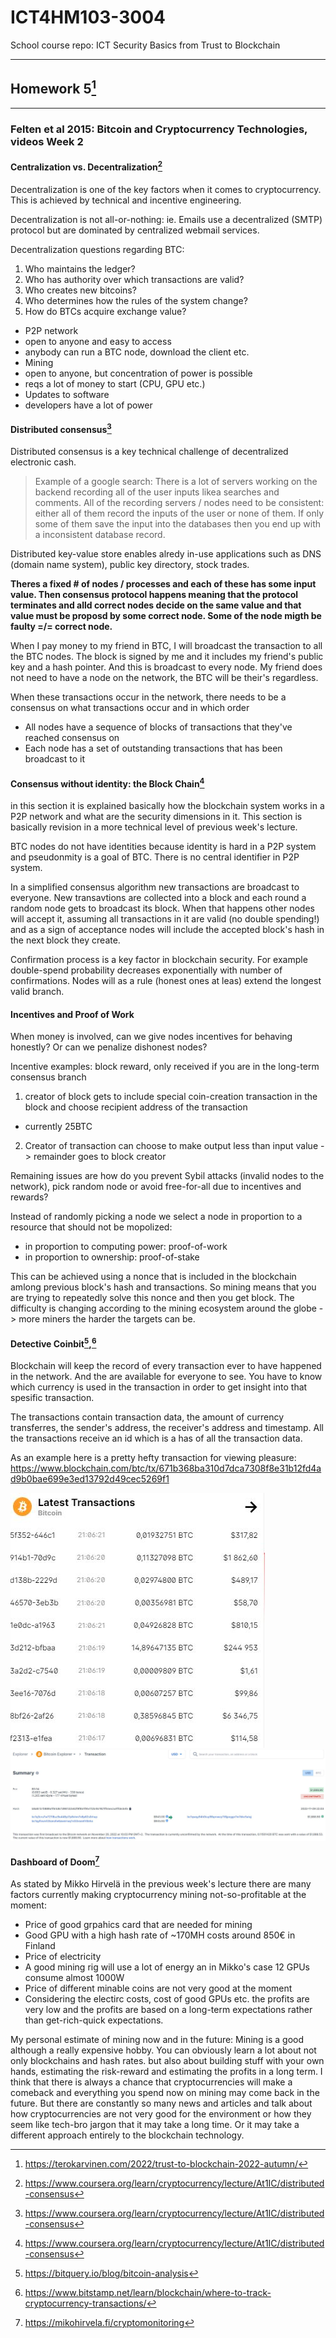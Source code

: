 # ICT4HM103-3004
School course repo: ICT Security Basics from Trust to Blockchain


***
## Homework 5[^tero]
***



### Felten et al 2015: Bitcoin and Cryptocurrency Technologies, videos Week 2

#### Centralization vs. Decentralization[^coursera]

Decentralization is one of the key factors when it comes to cryptocurrency. This is achieved by technical and incentive engineering.

Decentralization is not all-or-nothing: ie. Emails use a decentralized (SMTP) protocol but are dominated by centralized webmail services.

Decentralization questions regarding BTC:
1. Who maintains the ledger?
2. Who has authority over which transactions are valid?
3. Who creates new bitcoins?
4. Who determines how the rules of the system change?
5. How do BTCs acquire exchange value?

- P2P network
 - open to anyone and easy to access
 - anybody can run a BTC node, download the client etc.
- Mining
 - open to anyone, but concentration of power is possible
 - reqs a lot of money to start (CPU, GPU etc.)
- Updates to software
 - developers have a lot of power

#### Distributed consensus[^coursera]

Distributed consensus is a key technical challenge of decentralized electronic cash.

> Example of a google search: There is a lot of servers working on the backend recording all of the user inputs likea searches and comments. All of the recording servers / nodes need to be consistent: either all of them record the inputs of the user or none of them. If only some of them save the input into the databases then you end up with a inconsistent database record.

Distributed key-value store enables alredy in-use applications such as DNS (domain name system), public key directory, stock trades.

**Theres a fixed # of nodes / processes and each of these has some input value. Then consensus protocol happens meaning that the protocol terminates and alld correct nodes decide on the same value and that value must be proposd by some correct node. Some of the node migth be faulty =/= correct node.**

When I pay money to my friend in BTC, I will broadcast the transaction to all the BTC nodes. 
The block is signed by me and it includes my friend's public key and a hash pointer. And this is broadcast to every node. My friend does not need to have a node on the network, the BTC will be their's regardless.

When these transactions occur in the network, there needs to be a consensus on what transactions occur and in which order
- All nodes have a sequence of blocks of transactions that they've reached consensus on
- Each node has a set of outstanding transactions that has been broadcast to it

#### Consensus without identity: the Block Chain[^coursera]

in this section it is explained basically how the blockchain system works in a P2P network and what are the security dimensions in it. This section is basically revision in a more technical level of previous week's lecture.

BTC nodes do not have identities because identity is hard in a P2P system and pseudonmity is a goal of BTC. There is no central identifier in P2P system. 

In a simplified consensus algorithm new transactions are broadcast to everyone. New transavtions are collected into a block and each round a random node gets to broadcast its block. When that happens other nodes will accept it, assuming all transactions in it are valid (no double spending!) and as a sign of acceptance nodes will include the accepted block's hash in the next block they create.

Confirmation process is a key factor in blockchain security. For example double-spend probability decreases exponentially with number of confirmations. Nodes will as a rule (honest ones at leas) extend the longest valid branch.

#### Incentives and Proof of Work

When money is involved, can we give nodes incentives for behaving honestly? Or can we penalize dishonest nodes?

Incentive examples: block reward, only received if you are in the long-term consensus branch
1. creator of block gets to include special coin-creation transaction in the block and choose recipient address of the transaction
 - currently 25BTC
2. Creator of transaction can choose to make output less than input value -> remainder goes to block creator

Remaining issues are how do you prevent Sybil attacks (invalid nodes to the network), pick random node or avoid free-for-all due to incentives and rewards?

Instead of randomly picking a node we select a node in proportion to a resource that should not be mopolized:
- in proportion to computing power: proof-of-work
- in proportion to ownership: proof-of-stake

This can be achieved using a nonce  that is included in the blockchain amlong previous block's hash and transactions. So mining means that you are trying to repeatedly solve this nonce and then you get block. The difficulty is changing according to the mining ecosystem around the globe -> more miners the harder the targets can be.

#### Detective Coinbit[^bitquery],[^bitstamp]

Blockchain will keep the record of every transaction ever to have happened in the network. And the are available for everyone to see. You have to know which currency is used in the transaction in order to get insight into that spesific transaction.

The transactions contain transaction data, the amount of currency transferres, the sender's address, the receiver's address and timestamp. All the transactions receive an id which is a has of all the transaction data.

As an example here is a pretty hefty transaction for viewing pleasure: https://www.blockchain.com/btc/tx/671b368ba310d7dca7308f8e31b12fd4ad9b0bae699e3ed13792d49cec5269f1 

![Exchange](./pics/exchange.JPG)
![Exchange2](./pics/exchange2.JPG)

#### Dashboard of Doom[^dashboard]

As stated by Mikko Hirvelä in the previous week's lecture there are many factors currently making cryptocurrency mining not-so-profitable at the moment:
- Price of good grpahics card that are needed for mining
 - Good GPU with a high hash rate of ~170MH costs around 850€ in Finland
- Price of electricity
 - A good mining rig will use a lot of energy an in Mikko's case 12 GPUs consume almost 1000W
- Price of different minable coins are not very good at the moment
 - Considering the electirc costs, cost of good GPUs etc. the profits are very low and the profits are based on a long-term expectations rather than get-rich-quick expectations.

 My personal estimate of mining now and in the future:
 Mining is a good although a really expensive hobby. You can obviously learn a lot about not only blockchains and hash rates. but also about building stuff with your own hands, estimating the risk-reward and estimating the profits in a long term. I think that there is always a chance that cryptocurrencies will make a comeback and everything you spend now on mining may come back in the future. But there are constantly so many news and articles and talk about how cryptocurrencies are not very good for the environment or how they seem like tech-bro jargon that it may take a long time. Or it may take a different approach entirely to the blockchain technology.


[^tero]: https://terokarvinen.com/2022/trust-to-blockchain-2022-autumn/
[^coursera]: https://www.coursera.org/learn/cryptocurrency/lecture/At1IC/distributed-consensus
[^bitquery]: https://bitquery.io/blog/bitcoin-analysis
[^bitstamp]: https://www.bitstamp.net/learn/blockchain/where-to-track-cryptocurrency-transactions/
[^dashboard]: https://mikohirvela.fi/cryptomonitoring